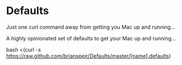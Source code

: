 Defaults
========

Just one curl command away from getting you Mac up and running...

A highly opinionated set of defaults to get your Mac up and running...

bash <(curl -s https://raw.github.com/brianspeir/Defaults/master/[name].defaults)
